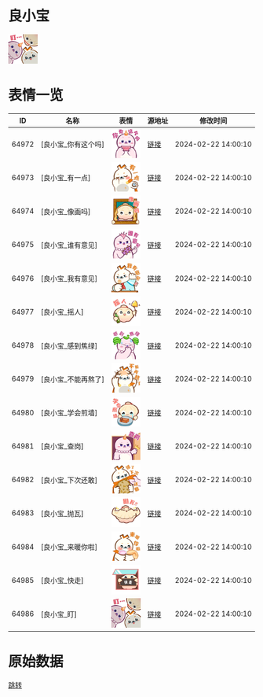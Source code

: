 # 良小宝

<img src="./cover.png" height="60" alt="cover" />

# 表情一览

|ID|名称|表情|源地址|修改时间|
|----|----|----|----|----|
|64972|[良小宝_你有这个吗]|<img src="./pic/064972_%5B良小宝_你有这个吗%5D.png" height="60" alt="你有这个吗"/>|[链接](https://i0.hdslb.com/bfs/garb/3cadef75e843deba8e7ba6f95b5e59f67fb229f2.png)|2024-02-22 14:00:10|
|64973|[良小宝_有一点]|<img src="./pic/064973_%5B良小宝_有一点%5D.png" height="60" alt="有一点"/>|[链接](https://i0.hdslb.com/bfs/garb/d6e96fe52fb72eb0a1dbd698462cf77f0bcd95ed.png)|2024-02-22 14:00:10|
|64974|[良小宝_像画吗]|<img src="./pic/064974_%5B良小宝_像画吗%5D.png" height="60" alt="像画吗"/>|[链接](https://i0.hdslb.com/bfs/garb/a45b8bb525f6830c437d1a6a8a15c7eeb27f42c6.png)|2024-02-22 14:00:10|
|64975|[良小宝_谁有意见]|<img src="./pic/064975_%5B良小宝_谁有意见%5D.png" height="60" alt="谁有意见"/>|[链接](https://i0.hdslb.com/bfs/garb/b16479a9ce6590af0abb4be508f7863a4b56e979.png)|2024-02-22 14:00:10|
|64976|[良小宝_我有意见]|<img src="./pic/064976_%5B良小宝_我有意见%5D.png" height="60" alt="我有意见"/>|[链接](https://i0.hdslb.com/bfs/garb/13954ac0f98b7f1bc8c572a658a2d3f6e357cef1.png)|2024-02-22 14:00:10|
|64977|[良小宝_摇人]|<img src="./pic/064977_%5B良小宝_摇人%5D.png" height="60" alt="摇人"/>|[链接](https://i0.hdslb.com/bfs/garb/7144cb7b834f617af119ef9f12fc2a3269bbcc01.png)|2024-02-22 14:00:10|
|64978|[良小宝_感到焦绿]|<img src="./pic/064978_%5B良小宝_感到焦绿%5D.png" height="60" alt="感到焦绿"/>|[链接](https://i0.hdslb.com/bfs/garb/d9942cec17257ccd9abf5fa0e688c32b8b12a846.png)|2024-02-22 14:00:10|
|64979|[良小宝_不能再熬了]|<img src="./pic/064979_%5B良小宝_不能再熬了%5D.png" height="60" alt="不能再熬了"/>|[链接](https://i0.hdslb.com/bfs/garb/5c83551cd4e64f58ad87154d3304f59032712290.png)|2024-02-22 14:00:10|
|64980|[良小宝_学会煎墙]|<img src="./pic/064980_%5B良小宝_学会煎墙%5D.png" height="60" alt="学会煎墙"/>|[链接](https://i0.hdslb.com/bfs/garb/e39a65d1ad34c897967c22465e0dbc2cba34b0cf.png)|2024-02-22 14:00:10|
|64981|[良小宝_查岗]|<img src="./pic/064981_%5B良小宝_查岗%5D.png" height="60" alt="查岗"/>|[链接](https://i0.hdslb.com/bfs/garb/b0ab03f2a338b6c75f4c8b0740a2657a54fe2a6a.png)|2024-02-22 14:00:10|
|64982|[良小宝_下次还敢]|<img src="./pic/064982_%5B良小宝_下次还敢%5D.png" height="60" alt="下次还敢"/>|[链接](https://i0.hdslb.com/bfs/garb/dbea480ff767d45d17588e934c42a89df1d27def.png)|2024-02-22 14:00:10|
|64983|[良小宝_抛瓦]|<img src="./pic/064983_%5B良小宝_抛瓦%5D.png" height="60" alt="抛瓦"/>|[链接](https://i0.hdslb.com/bfs/garb/827124985bf633da72e75f165d36f135ab3c51ff.png)|2024-02-22 14:00:10|
|64984|[良小宝_来暖你啦]|<img src="./pic/064984_%5B良小宝_来暖你啦%5D.png" height="60" alt="来暖你啦"/>|[链接](https://i0.hdslb.com/bfs/garb/3a3aeaf25187c3b176ff24595205c078f75a770c.png)|2024-02-22 14:00:10|
|64985|[良小宝_快走]|<img src="./pic/064985_%5B良小宝_快走%5D.png" height="60" alt="快走"/>|[链接](https://i0.hdslb.com/bfs/garb/301cbaafcc03e53104341b72dc28a951ea2c4da9.png)|2024-02-22 14:00:10|
|64986|[良小宝_盯]|<img src="./pic/064986_%5B良小宝_盯%5D.png" height="60" alt="盯"/>|[链接](https://i0.hdslb.com/bfs/garb/04efc5068ac148ff19abc9046e31a1cc62589d57.png)|2024-02-22 14:00:10|

# 原始数据

[跳转](./raw.json)

